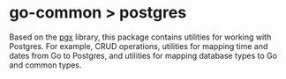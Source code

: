 # go-common > postgres

Based on the [pgx](https://github.com/jackc/pgx) library, this package contains utilities for working with Postgres. For example, CRUD operations, utilities for mapping time and dates from Go to Postgres, and utilities for mapping database types to Go and common types.
